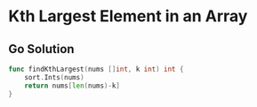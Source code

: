 <!--
 * @Author: Nettor
 * @Date: 2020-06-22 19:29:37
 * @LastEditors: Nettor
 * @LastEditTime: 2020-06-22 19:30:19
 * @Description: file content
-->

# Kth Largest Element in an Array

## Go Solution

```go
func findKthLargest(nums []int, k int) int {
    sort.Ints(nums)
    return nums[len(nums)-k]
}
```
